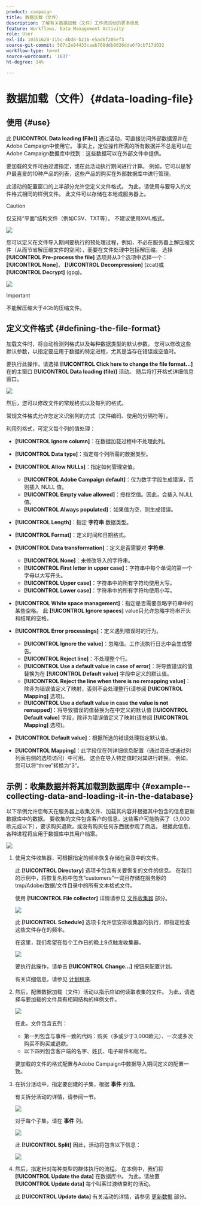 ```yaml
---
product: campaign
title: 数据加载（文件）
description: 了解有关数据加载（文件）工作流活动的更多信息
feature: Workflows, Data Management Activity
role: User
exl-id: 10351620-115c-4bd8-b216-e5ad6f205ef3
source-git-commit: 567c2e84433caab708ddb9026dda6f9cb717d032
workflow-type: tm+mt
source-wordcount: '1037'
ht-degree: 14%

---
```


# 数据加载（文件）{#data-loading-file}



## 使用 {#use}

此 **[!UICONTROL Data loading (File)]** 通过活动，可直接访问外部数据源并在Adobe Campaign中使用它。 事实上，定位操作所需的所有数据并不总是可以在Adobe Campaign数据库中找到：这些数据可以在外部文件中提供。

要加载的文件可由过渡指定，或在此活动执行期间进行计算。 例如，它可以是客户最喜爱的10种产品的列表，这些产品的购买在外部数据库中进行管理。

此活动的配置窗口的上半部分允许您定义文件格式。 为此，请使用与要导入的文件格式相同的样例文件。 此文件可以存储在本地或服务器上。

>[!CAUTION]
>
>仅支持“平面”结构文件（例如CSV、TXT等）。 不建议使用XML格式。

![](assets/s_advuser_wf_etl_file.png)

您可以定义在文件导入期间要执行的预处理过程，例如，不必在服务器上解压缩文件（从而节省解压缩文件的空间），而要在文件处理中包括解压缩。 选择 **[!UICONTROL Pre-process the file]** 选项并从3个选项中选择一个： **[!UICONTROL None]**， **[!UICONTROL Decompression]** (zcat)或 **[!UICONTROL Decrypt]** (gpg)。

![](assets/preprocessing-dataloading.png)

>[!IMPORTANT]
>
>不能解压缩大于4Gb的压缩文件。

## 定义文件格式 {#defining-the-file-format}

加载文件时，将自动检测列格式以及每种数据类型的默认参数。 您可以修改这些默认参数，以指定要应用于数据的特定进程，尤其是当存在错误或空值时。

要执行此操作，请选择 **[!UICONTROL Click here to change the file format...]** 在的主窗口 **[!UICONTROL Data loading (file)]** 活动。 随后将打开格式详细信息窗口。

![](assets/file_loading_columns_format.png)

然后，您可以修改文件的常规格式以及每列的格式。

常规文件格式允许您定义识别列的方式（文件编码、使用的分隔符等）。

利用列格式，可定义每个列的值处理：

* **[!UICONTROL Ignore column]**：在数据加载过程中不处理此列。
* **[!UICONTROL Data type]**：指定每个列所需的数据类型。
* **[!UICONTROL Allow NULLs]**：指定如何管理空值。

   * **[!UICONTROL Adobe Campaign default]**：仅为数字字段生成错误，否则插入 NULL 值。
   * **[!UICONTROL Empty value allowed]**：授权空值。因此，会插入 NULL 值。
   * **[!UICONTROL Always populated]**：如果值为空，则生成错误。

* **[!UICONTROL Length]**：指定 **字符串** 数据类型。
* **[!UICONTROL Format]**：定义时间和日期格式。
* **[!UICONTROL Data transformation]**：定义是否需要对 **字符串**.

   * **[!UICONTROL None]**：未修改导入的字符串。
   * **[!UICONTROL First letter in upper case]**：字符串中每个单词的第一个字母以大写开头。
   * **[!UICONTROL Upper case]**：字符串中的所有字符均使用大写。
   * **[!UICONTROL Lower case]**：字符串中的所有字符均使用小写。

* **[!UICONTROL White space management]**：指定是否需要忽略字符串中的某些空格。 此 **[!UICONTROL Ignore spaces]** value只允许忽略字符串开头和结尾的空格。
* **[!UICONTROL Error processings]**：定义遇到错误时的行为。

   * **[!UICONTROL Ignore the value]**：忽略值。工作流执行日志中会生成警告。
   * **[!UICONTROL Reject line]**：不处理整个行。
   * **[!UICONTROL Use a default value in case of error]**：将导致错误的值替换为在 **[!UICONTROL Default value]** 字段中定义的默认值。
   * **[!UICONTROL Reject the line when there is no remapping value]**：除非为错误值定义了映射，否则不会处理整行(请参阅 **[!UICONTROL Mapping]** 选项)。
   * **[!UICONTROL Use a default value in case the value is not remapped]**：将导致错误的值替换为在中定义的默认值 **[!UICONTROL Default value]** 字段，除非为错误值定义了映射(请参阅 **[!UICONTROL Mapping]** 选项)。

* **[!UICONTROL Default value]**：根据所选的错误处理指定默认值。
* **[!UICONTROL Mapping]**：此字段仅在列详细信息配置（通过双击或通过列列表右侧的选项访问）中可用。 这会在导入特定值时对其进行转换。 例如，您可以将“three”转换为“3”。

## 示例：收集数据并将其加载到数据库中 {#example--collecting-data-and-loading-it-in-the-database}

以下示例允许您每天在服务器上收集文件、加载其内容并根据其中包含的信息更新数据库中的数据。 要收集的文件包含客户的信息，这些客户可能购买了（3,000欧元或以下），要求购买退款，或没有购买任何东西就参观了商店。 根据此信息，各种进程将应用于数据库中其用户档案。

![](assets/s_advuser_load_file_sample_0.png)

1. 使用文件收集器，可根据指定的频率恢复存储在目录中的文件。

   此 **[!UICONTROL Directory]** 选项卡包含有关要恢复的文件的信息。 在我们的示例中，将恢复名称中包含“customers”一词且存储在服务器的tmp/Adobe/数据/文件目录中的所有文本格式文件。

   使用 **[!UICONTROL File collector]** 详情请参见 [文件收集器](file-collector.md) 部分。

   ![](assets/s_advuser_load_file_sample_1.png)

   此 **[!UICONTROL Schedule]** 选项卡允许您安排收集器的执行，即指定检查这些文件存在的频率。

   在这里，我们希望在每个工作日的晚上9点触发收集器。

   ![](assets/s_advuser_load_file_sample_2.png)

   要执行此操作，请单击 **[!UICONTROL Change...]** 按钮来配置计划。

   有关详细信息，请参见 [计划程序](scheduler.md).

1. 然后，配置数据加载（文件）活动以指示应如何读取收集的文件。 为此，请选择与要加载的文件具有相同结构的样例文件。

   ![](assets/s_advuser_load_file_sample_3.png)

   在此，文件包含五列：

   * 第一列包含与事件一致的代码：购买（多或少于3,000欧元）、一次或多次购买不购买或退款。
   * 以下四列包含客户端的名字、姓氏、电子邮件和帐号。

   要加载的文件的格式配置与Adobe Campaign中数据导入期间定义的配置一致。

1. 在拆分活动中，指定要创建的子集，根据 **事件** 列值。

   有关拆分活动的详情，请参阅一节。

   ![](assets/s_advuser_load_file_sample_4.png)

   对于每个子集，请在 **事件** 列。

   ![](assets/s_advuser_load_file_sample_5.png)

   此 **[!UICONTROL Split]** 因此，活动将包含以下信息：

   ![](assets/s_advuser_load_file_sample_6.png)

1. 然后，指定针对每种类型的群体执行的流程。 在本例中，我们将 **[!UICONTROL Update the data]** 在数据库中。 为此，请放置 **[!UICONTROL Update data]** 每个叫客过渡结束时的活动。

   此 **[!UICONTROL Update data]** 有关活动的详情，请参见 [更新数据](update-data.md) 部分。
